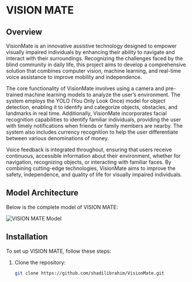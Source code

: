 # VISION MATE

## Overview
VisionMate is an innovative assistive technology designed to empower visually impaired 
individuals by enhancing their ability to navigate and interact with their surroundings. 
Recognizing the challenges faced by the blind community in daily life, this project aims to develop 
a comprehensive solution that combines computer vision, machine learning, and real-time voice 
assistance to improve mobility and independence. 
 
The core functionality of VisionMate involves using a camera and pre-trained machine learning 
models to analyze the user’s environment. The system employs the YOLO (You Only Look Once) 
model for object detection, enabling it to identify and categorize objects, obstacles, and landmarks 
in real time. Additionally, VisionMate incorporates facial recognition capabilities to identify 
familiar individuals, providing the user with timely notifications when friends or family members 
are nearby. The system also includes currency recognition to help the user differentiate between 
various denominations of money. 
 
Voice feedback is integrated throughout, ensuring that users receive continuous, accessible 
information about their environment, whether for navigation, recognizing objects, or interacting 
with familiar faces. By combining cutting-edge technologies, VisionMate aims to improve the 
safety, independence, and quality of life for visually impaired individuals.

## Model Architecture
Below is the complete model of VISION MATE:

![VISION MATE Model](https://github.com/user-attachments/assets/17078ca5-b9c6-4d42-b65c-580805e6fb10)

## Installation
To set up VISION MATE, follow these steps:
1. Clone the repository:
   ```sh
   git clone https://github.com/shadilibrahim/VisionMate.git




